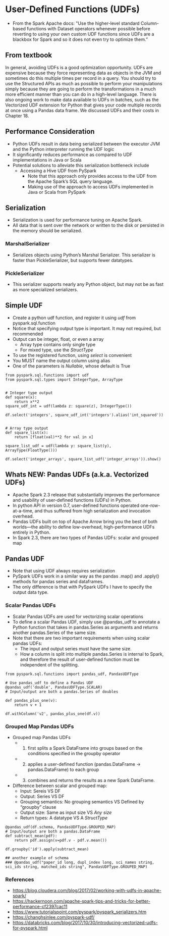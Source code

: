 # User-Defined Functions (UDFs)
- From the Spark Apache docs:
"Use the higher-level standard Column-based functions with Dataset operators whenever possible before reverting to using your own custom UDF functions since UDFs are a blackbox for Spark and so it does not even try to optimize them.”



## From textbook
In general, avoiding UDFs is a good optimization opportunity. UDFs are expensive because they force representing data as objects in the JVM and sometimes do this multiple times per record in a query. You should try to use the Structured APIs as much as possible to perform your manipulations simply because they are going to perform the transformations in a much more efficient manner than you can do in a high-level language. There is also ongoing work to make data available to UDFs in batches, such as the Vectorized UDF extension for Python that gives your code multiple records at once using a Pandas data frame. We discussed UDFs and their costs in Chapter 18.



## Performance Consideration
- Python UDFs result in data being serialized between the executor JVM and the Python interpreter running the UDF logic
- It significantly reduces performance as compared to UDF implementations in Java or Scala
- Potential solutions to alleviate this serialization bottleneck include
	- Accessing a Hive UDF from PySpark
		- Note that this approach only provides access to the UDF from the Apache Spark’s SQL query language.
		- Making use of the approach to access UDFs implemented in Java or Scala from PySpark




## Serialization
- Serialization is used for performance tuning on Apache Spark.
- All data that is sent over the network or written to the disk or persisted in the memory should be serialized. 

### MarshalSerializer
- Serializes objects using Python’s Marshal Serializer. This serializer is faster than PickleSerializer, but supports fewer datatypes.

### PickleSerializer
- This serializer supports nearly any Python object, but may not be as fast as more specialized serializers.


## Simple UDF

- Create a python udf function, and register it using *udf* from pyspark.sql.function
- Notice that specifying output type is important. It may not required, but recommended
- Output can be integer, float, or even a array
	- Array type contains only single type
	- For mixed type, use the *StructType*
- To use the registered function, using *select* is convenient
- You MUST name the output column using alias
- One of the parameters is *Nullable*, whose default is True
```
from pyspark.sql.functions import udf
from pyspark.sql.types import IntegerType, ArrayType


# Integer type output
def square(x):
    return x**2
square_udf_int = udf(lambda z: square(z), IntegerType())

df.select('integers', square_udf_int('integers').alias('int_squared'))


# Array type output
def square_list(x):
    return [float(val)**2 for val in x]

square_list_udf = udf(lambda y: square_list(y), ArrayType(FloatType()))

df.select('integer_arrays', square_list_udf('integer_arrays')).show()
```



## Whats NEW: Pandas UDFs (a.k.a. Vectorized UDFs)
- Apache Spark 2.3 release that substantially improves the performance and usability of user-defined functions (UDFs) in Python.
- In python API in version 0.7, user-defined functions operated one-row-at-a-time, and thus suffered from high serialization and invocation overhead.
- Pandas UDFs built on top of Apache Arrow bring you the best of both worlds—the ability to define low-overhead, high-performance UDFs entirely in Python.
- In Spark 2.3, there are two types of Pandas UDFs: scalar and grouped map


## Pandas UDF
- Note that using UDF always requires serialization
- PySpark UDFs work in a similar way as the pandas .map() and .apply() methods for pandas series and dataframes.
- The only difference is that with PySpark UDFs I have to specify the output data type.

### Scalar Pandas UDFs
- Scalar Pandas UDFs are used for vectorizing scalar operations
- To define a scalar Pandas UDF, simply use @pandas_udf to annotate a Python function that takes in pandas.Series as arguments and returns another pandas.Series of the same size.
- Note that there are two important requirements when using scalar pandas UDFs:
	- The input and output series must have the same size.
	- How a column is split into multiple pandas.Series is internal to Spark, and therefore the result of user-defined function must be independent of the splitting.

```
from pyspark.sql.functions import pandas_udf, PandasUDFType

# Use pandas_udf to define a Pandas UDF
@pandas_udf('double', PandasUDFType.SCALAR)
# Input/output are both a pandas.Series of doubles

def pandas_plus_one(v):
    return v + 1

df.withColumn('v2', pandas_plus_one(df.v))
```

### Grouped Map Pandas UDFs
- Grouped map Pandas UDFs
	- 1. first splits a Spark DataFrame into groups based on the conditions specified in the groupby operator
	- 2. applies a user-defined function (pandas.DataFrame -> pandas.DataFrame) to each group
	- 3. combines and returns the results as a new Spark DataFrame.
- Difference between scalar and grouped map:
	- Input: Sereis VS DF
	- Output: Series VS DF
	- Grouping semantics: No grouping semantics VS Defined by “groupby” clause
	- Output size: Same as input size VS *Any size*
	- Return types: A datatype VS A *StructType*
```
@pandas_udf(df.schema, PandasUDFType.GROUPED_MAP)
# Input/output are both a pandas.DataFrame
def subtract_mean(pdf):
    return pdf.assign(v=pdf.v - pdf.v.mean())

df.groupby('id').apply(subtract_mean)

## another example of schema
### @pandas_udf("paper_id long, dupl_index long, sci_names string, sci_ids string, matched_ids string", PandasUDFType.GROUPED_MAP)
```


### References
- https://blog.cloudera.com/blog/2017/02/working-with-udfs-in-apache-spark/
- https://hackernoon.com/apache-spark-tips-and-tricks-for-better-performance-cf2397cac11
- https://www.tutorialspoint.com/pyspark/pyspark_serializers.htm
- https://changhsinlee.com/pyspark-udf/
- https://databricks.com/blog/2017/10/30/introducing-vectorized-udfs-for-pyspark.html
